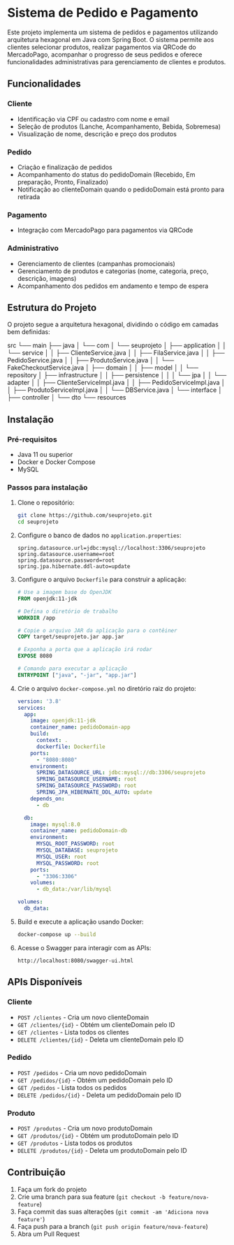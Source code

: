 # Sistema de Pedido e Pagamento

Este projeto implementa um sistema de pedidos e pagamentos utilizando arquitetura hexagonal em Java com Spring Boot. O sistema permite aos clientes selecionar produtos, realizar pagamentos via QRCode do MercadoPago, acompanhar o progresso de seus pedidos e oferece funcionalidades administrativas para gerenciamento de clientes e produtos.

## Funcionalidades

### Cliente
- Identificação via CPF ou cadastro com nome e email
- Seleção de produtos (Lanche, Acompanhamento, Bebida, Sobremesa)
- Visualização de nome, descrição e preço dos produtos

### Pedido
- Criação e finalização de pedidos
- Acompanhamento do status do pedidoDomain (Recebido, Em preparação, Pronto, Finalizado)
- Notificação ao clienteDomain quando o pedidoDomain está pronto para retirada

### Pagamento
- Integração com MercadoPago para pagamentos via QRCode

### Administrativo
- Gerenciamento de clientes (campanhas promocionais)
- Gerenciamento de produtos e categorias (nome, categoria, preço, descrição, imagens)
- Acompanhamento dos pedidos em andamento e tempo de espera

## Estrutura do Projeto

O projeto segue a arquitetura hexagonal, dividindo o código em camadas bem definidas:

src
└── main
├── java
│ └── com
│ └── seuprojeto
│ ├── application
│ │ └── service
│ │ ├── ClienteService.java
│ │ ├── FilaService.java
│ │ ├── PedidoService.java
│ │ ├── ProdutoService.java
│ │ └── FakeCheckoutService.java
│ ├── domain
│ │ ├── model
│ │ └── repository
│ ├── infrastructure
│ │ ├── persistence
│ │ │ └── jpa
│ │ └── adapter
│ │ ├── ClienteServiceImpl.java
│ │ ├── PedidoServiceImpl.java
│ │ ├── ProdutoServiceImpl.java
│ │ └── DBService.java
│ └── interface
│ ├── controller
│ └── dto
└── resources


## Instalação

### Pré-requisitos
- Java 11 ou superior
- Docker e Docker Compose
- MySQL

### Passos para instalação

1. Clone o repositório:
    ```bash
    git clone https://github.com/seuprojeto.git
    cd seuprojeto
    ```

2. Configure o banco de dados no `application.properties`:
    ```properties
    spring.datasource.url=jdbc:mysql://localhost:3306/seuprojeto
    spring.datasource.username=root
    spring.datasource.password=root
    spring.jpa.hibernate.ddl-auto=update
    ```

3. Configure o arquivo `Dockerfile` para construir a aplicação:
    ```Dockerfile
    # Use a imagem base do OpenJDK
    FROM openjdk:11-jdk

    # Defina o diretório de trabalho
    WORKDIR /app

    # Copie o arquivo JAR da aplicação para o contêiner
    COPY target/seuprojeto.jar app.jar

    # Exponha a porta que a aplicação irá rodar
    EXPOSE 8080

    # Comando para executar a aplicação
    ENTRYPOINT ["java", "-jar", "app.jar"]
    ```

4. Crie o arquivo `docker-compose.yml` no diretório raiz do projeto:
    ```yaml
    version: '3.8'
    services:
      app:
        image: openjdk:11-jdk
        container_name: pedidoDomain-app
        build:
          context: .
          dockerfile: Dockerfile
        ports:
          - "8080:8080"
        environment:
          SPRING_DATASOURCE_URL: jdbc:mysql://db:3306/seuprojeto
          SPRING_DATASOURCE_USERNAME: root
          SPRING_DATASOURCE_PASSWORD: root
          SPRING_JPA_HIBERNATE_DDL_AUTO: update
        depends_on:
          - db

      db:
        image: mysql:8.0
        container_name: pedidoDomain-db
        environment:
          MYSQL_ROOT_PASSWORD: root
          MYSQL_DATABASE: seuprojeto
          MYSQL_USER: root
          MYSQL_PASSWORD: root
        ports:
          - "3306:3306"
        volumes:
          - db_data:/var/lib/mysql

    volumes:
      db_data:
    ```

5. Build e execute a aplicação usando Docker:
    ```bash
    docker-compose up --build
    ```

6. Acesse o Swagger para interagir com as APIs:
    ```
    http://localhost:8080/swagger-ui.html
    ```

## APIs Disponíveis

### Cliente
- `POST /clientes` - Cria um novo clienteDomain
- `GET /clientes/{id}` - Obtém um clienteDomain pelo ID
- `GET /clientes` - Lista todos os clientes
- `DELETE /clientes/{id}` - Deleta um clienteDomain pelo ID

### Pedido
- `POST /pedidos` - Cria um novo pedidoDomain
- `GET /pedidos/{id}` - Obtém um pedidoDomain pelo ID
- `GET /pedidos` - Lista todos os pedidos
- `DELETE /pedidos/{id}` - Deleta um pedidoDomain pelo ID

### Produto
- `POST /produtos` - Cria um novo produtoDomain
- `GET /produtos/{id}` - Obtém um produtoDomain pelo ID
- `GET /produtos` - Lista todos os produtos
- `DELETE /produtos/{id}` - Deleta um produtoDomain pelo ID

## Contribuição

1. Faça um fork do projeto
2. Crie uma branch para sua feature (`git checkout -b feature/nova-feature`)
3. Faça commit das suas alterações (`git commit -am 'Adiciona nova feature'`)
4. Faça push para a branch (`git push origin feature/nova-feature`)
5. Abra um Pull Request


